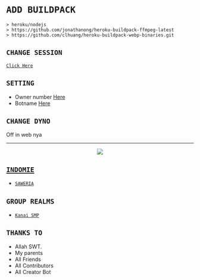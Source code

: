 # ```ADD BUILDPACK```

```
> heroku/nodejs
> https://github.com/jonathanong/heroku-buildpack-ffmpeg-latest
> https://github.com/clhuang/heroku-buildpack-webp-binaries.git
```

## `CHANGE SESSION`

[`Click Here`](https://github.com/OxBrutal/KoiB0Tz/blob/master/session.json#L1)

## `SETTING`

- Owner number [Here](https://github.com/OxBrutal/KoiB0Tz/blob/master/settings.json#L1)
- Botname [Here](https://github.com/OxBrutal/KoiB0Tz/blob/master/settings.json#L1)

## `CHANGE DYNO`

Off in web nya

----------

<p align="center">
  <a href="https://youtu.be/_CP2_1Yqauo"><img src="https://a.top4top.io/p_20888ybra1.jpg" />
</p>

## ```INDOMIE```

- [`SAWERIA`](https://saweria.co/qyuugz)

## ```GROUP REALMS```

- [`Kanai SMP`](https://chat.whatsapp.com/CLopSmfMKcy0loWGu0XwWA)

## `THANKS TO`

- Allah SWT.
- My parents
- All Friends
- All Contributors
- All Creator Bot
